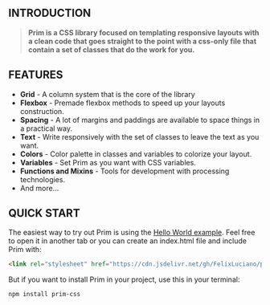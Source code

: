 ## INTRODUCTION

>**Prim is a CSS library focused on templating responsive layouts with a clean code that goes straight to the point with a css-only file that contain a set of classes that do the work for you.**


## FEATURES

- **Grid** - A column system that is the core of the library
- **Flexbox** - Premade flexbox methods to speed up your layouts construction.
- **Spacing** - A lot of margins and paddings are available to space things in a practical way.
- **Text** - Write responsively with the set of classes to leave the text as you want.
- **Colors** - Color palette in classes and variables to colorize your layout.
- **Variables** - Set Prim as you want with CSS variables.
- **Functions and Mixins** - Tools for development with processing technologies.
- And more...


## QUICK START

The easiest way to try out Prim is using the [Hello World example](https://jsfiddle.net/FelixLuciano/r6Laxep2). Feel free to open it in another tab or you can create an index.html file and include Prim with:

```html
<link rel="stylesheet" href="https://cdn.jsdelivr.net/gh/FelixLuciano/prim@1.3.0/dist/css/prim.min.css" type="text/css">
```

But if you want to install Prim in your project, use this in your terminal:

```bash
npm install prim-css
```
